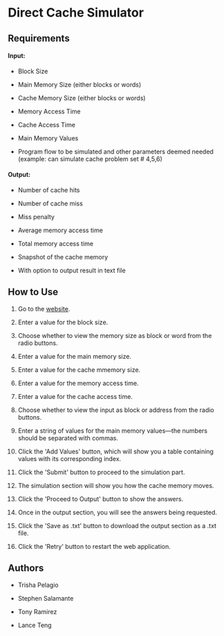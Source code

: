 # Direct Cache Simulator

## Requirements
#### Input: 
* Block Size

* Main Memory Size (either blocks or words)

* Cache Memory Size (either blocks or words)

* Memory Access Time

* Cache Access Time

* Main Memory Values

* Program flow to be simulated and other parameters deemed needed (example: can simulate cache problem set # 4,5,6)

#### Output:
* Number of cache hits

* Number of cache miss

* Miss penalty

* Average memory access time

* Total memory access time

* Snapshot of the cache memory

* With option to output result in text file

## How to Use
1. Go to the [website](http://csarch2-g4.github.io/).

2. Enter a value for the block size.

3. Choose whether to view the memory size as block or word from the radio buttons.

4. Enter a value for the main memory size.

5. Enter a value for the cache mmemory size.

6. Enter a value for the memory access time.

7. Enter a value for the cache access time.

8. Choose whether to view the input as block or address from the radio buttons.

9. Enter a string of values for the main memory values—the numbers should be separated with commas.

10. Click the 'Add Values' button, which will show you a table containing values with its corresponding index.

11. Click the 'Submit' button to proceed to the simulation part.

12. The simulation section will show you how the cache memory moves.

13. Click the 'Proceed to Output' button to show the answers.

14. Once in the output section, you will see the answers being requested.

15. Click the 'Save as .txt' button to download the output section as a .txt file.

16. Click the 'Retry' button to restart the web application.

## Authors
* Trisha Pelagio

* Stephen Salamante

* Tony Ramirez

* Lance Teng
